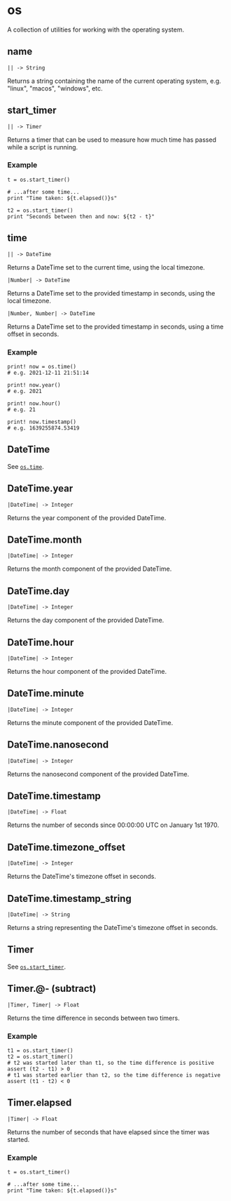 # os

A collection of utilities for working with the operating system.

## name

```kototype
|| -> String
```

Returns a string containing the name of the current operating system, e.g.
"linux", "macos", "windows", etc.

## start_timer

```kototype
|| -> Timer
```

Returns a timer that can be used to measure how much time has passed while a
script is running.

### Example

```koto,skip_check
t = os.start_timer()

# ...after some time...
print "Time taken: ${t.elapsed()}s"

t2 = os.start_timer()
print "Seconds between then and now: ${t2 - t}"
```

## time

```kototype
|| -> DateTime
```

Returns a DateTime set to the current time, using the local timezone.

```kototype
|Number| -> DateTime
```

Returns a DateTime set to the provided timestamp in seconds,
using the local timezone.

```kototype
|Number, Number| -> DateTime
```

Returns a DateTime set to the provided timestamp in seconds,
using a time offset in seconds.

### Example

```koto,skip_check
print! now = os.time()
# e.g. 2021-12-11 21:51:14

print! now.year()
# e.g. 2021

print! now.hour()
# e.g. 21

print! now.timestamp()
# e.g. 1639255874.53419
```

## DateTime

See [`os.time`](#time).

## DateTime.year

```kototype
|DateTime| -> Integer
```

Returns the year component of the provided DateTime.

## DateTime.month

```kototype
|DateTime| -> Integer
```

Returns the month component of the provided DateTime.

## DateTime.day

```kototype
|DateTime| -> Integer
```

Returns the day component of the provided DateTime.

## DateTime.hour

```kototype
|DateTime| -> Integer
```

Returns the hour component of the provided DateTime.

## DateTime.minute

```kototype
|DateTime| -> Integer
```

Returns the minute component of the provided DateTime.

## DateTime.nanosecond

```kototype
|DateTime| -> Integer
```

Returns the nanosecond component of the provided DateTime.

## DateTime.timestamp

```kototype
|DateTime| -> Float
```

Returns the number of seconds since 00:00:00 UTC on January 1st 1970.

## DateTime.timezone_offset

```kototype
|DateTime| -> Integer
```

Returns the DateTime's timezone offset in seconds.

## DateTime.timestamp_string

```kototype
|DateTime| -> String
```

Returns a string representing the DateTime's timezone offset in seconds.

## Timer

See [`os.start_timer`](#start-timer).

## Timer.@- (subtract)

```kototype
|Timer, Timer| -> Float
```

Returns the time difference in seconds between two timers.

### Example

```koto
t1 = os.start_timer()
t2 = os.start_timer()
# t2 was started later than t1, so the time difference is positive
assert (t2 - t1) > 0
# t1 was started earlier than t2, so the time difference is negative
assert (t1 - t2) < 0
```

## Timer.elapsed

```kototype
|Timer| -> Float
```

Returns the number of seconds that have elapsed since the timer was started.

### Example

```koto,skip_check
t = os.start_timer()

# ...after some time...
print "Time taken: ${t.elapsed()}s"
```
